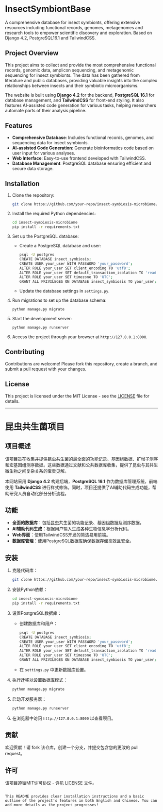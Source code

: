 # InsectSymbiontBase
A comprehensive database for insect symbionts, offering extensive resources including functional records, genomes, metagenomes and research tools to empower scientific discovery and exploration. Based on Django 4.2, PostgreSQL16.1 and TailwindCSS.

## Project Overview

This project aims to collect and provide the most comprehensive functional records, genomic data, amplicon sequencing, and metagenomic sequencing for insect symbionts. The data has been gathered from literature and public databases, providing valuable insights into the complex relationships between insects and their symbiotic microorganisms.

The website is built using **Django 4.2** for the backend, **PostgreSQL 16.1** for database management, and **TailwindCSS** for front-end styling. It also features AI-assisted code generation for various tasks, helping researchers automate parts of their analysis pipeline.

## Features

- **Comprehensive Database**: Includes functional records, genomes, and sequencing data for insect symbionts.
- **AI-assisted Code Generation**: Generate bioinformatics code based on user input for various analyses.
- **Web Interface**: Easy-to-use frontend developed with TailwindCSS.
- **Database Management**: PostgreSQL database ensuring efficient and secure data storage.

## Installation

1. Clone the repository:
   ```bash
   git clone https://github.com/your-repo/insect-symbiosis-microbiome.git
   ```

2. Install the required Python dependencies:
   ```bash
   cd insect-symbiosis-microbiome
   pip install -r requirements.txt
   ```

3. Set up the PostgreSQL database:
   - Create a PostgreSQL database and user:
     ```bash
     psql -U postgres
     CREATE DATABASE insect_symbiosis;
     CREATE USER your_user WITH PASSWORD 'your_password';
     ALTER ROLE your_user SET client_encoding TO 'utf8';
     ALTER ROLE your_user SET default_transaction_isolation TO 'read committed';
     ALTER ROLE your_user SET timezone TO 'UTC';
     GRANT ALL PRIVILEGES ON DATABASE insect_symbiosis TO your_user;
     ```
   - Update the database settings in `settings.py`.

4. Run migrations to set up the database schema:
   ```bash
   python manage.py migrate
   ```

5. Start the development server:
   ```bash
   python manage.py runserver
   ```

6. Access the project through your browser at `http://127.0.0.1:8000`.

## Contributing

Contributions are welcome! Please fork this repository, create a branch, and submit a pull request with your changes.

## License

This project is licensed under the MIT License - see the [LICENSE](LICENSE) file for details.

---

# 昆虫共生菌项目

## 项目概述

该项目旨在收集并提供昆虫共生菌的最全面的功能记录、基因组数据、扩增子测序和宏基因组测序数据。这些数据通过文献和公共数据库收集，提供了昆虫与其共生微生物之间复杂关系的宝贵见解。

本网站采用 **Django 4.2** 构建后端，**PostgreSQL 16.1** 作为数据库管理系统，前端使用 **TailwindCSS** 进行样式修饰。同时，项目还提供了AI辅助代码生成功能，帮助研究人员自动化部分分析流程。

## 功能

- **全面的数据库**：包括昆虫共生菌的功能记录、基因组数据及测序数据。
- **AI辅助代码生成**：根据用户输入生成各种生物信息学分析代码。
- **Web界面**：使用TailwindCSS开发的简洁易用前端。
- **数据库管理**：使用PostgreSQL数据库确保数据存储高效且安全。

## 安装

1. 克隆代码库：
   ```bash
   git clone https://github.com/your-repo/insect-symbiosis-microbiome.git
   ```

2. 安装Python依赖：
   ```bash
   cd insect-symbiosis-microbiome
   pip install -r requirements.txt
   ```

3. 设置PostgreSQL数据库：
   - 创建数据库和用户：
     ```bash
     psql -U postgres
     CREATE DATABASE insect_symbiosis;
     CREATE USER your_user WITH PASSWORD 'your_password';
     ALTER ROLE your_user SET client_encoding TO 'utf8';
     ALTER ROLE your_user SET default_transaction_isolation TO 'read committed';
     ALTER ROLE your_user SET timezone TO 'UTC';
     GRANT ALL PRIVILEGES ON DATABASE insect_symbiosis TO your_user;
     ```
   - 在 `settings.py` 中更新数据库设置。

4. 执行迁移以设置数据库模式：
   ```bash
   python manage.py migrate
   ```

5. 启动开发服务器：
   ```bash
   python manage.py runserver
   ```

6. 在浏览器中访问 `http://127.0.0.1:8000` 以查看项目。

## 贡献

欢迎贡献！请 fork 该仓库，创建一个分支，并提交包含您的更改的 pull request。

## 许可

该项目遵循MIT许可协议 - 详见 [LICENSE](LICENSE) 文件。
```

This README provides clear installation instructions and a basic outline of the project's features in both English and Chinese. You can add more details as the project progresses!
